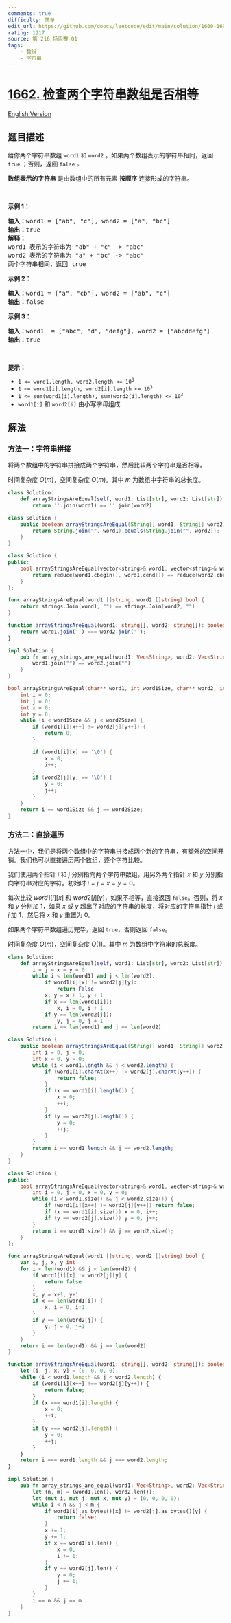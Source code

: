 ```yaml
---
comments: true
difficulty: 简单
edit_url: https://github.com/doocs/leetcode/edit/main/solution/1600-1699/1662.Check%20If%20Two%20String%20Arrays%20are%20Equivalent/README.md
rating: 1217
source: 第 216 场周赛 Q1
tags:
    - 数组
    - 字符串
---
```


<!-- problem:start -->

# [1662. 检查两个字符串数组是否相等](https://leetcode.cn/problems/check-if-two-string-arrays-are-equivalent)

[English Version](/solution/1600-1699/1662.Check%20If%20Two%20String%20Arrays%20are%20Equivalent/README_EN.md)

## 题目描述

<!-- description:start -->

<p>给你两个字符串数组 <code>word1</code> 和 <code>word2</code> 。如果两个数组表示的字符串相同，返回<em> </em><code>true</code><em> </em>；否则，返回 <code>false</code><em> 。</em></p>

<p><strong>数组表示的字符串</strong> 是由数组中的所有元素 <strong>按顺序</strong> 连接形成的字符串。</p>

<p> </p>

<p><strong>示例 1：</strong></p>

<pre>
<strong>输入：</strong>word1 = ["ab", "c"], word2 = ["a", "bc"]
<strong>输出：</strong>true
<strong>解释：</strong>
word1 表示的字符串为 "ab" + "c" -> "abc"
word2 表示的字符串为 "a" + "bc" -> "abc"
两个字符串相同，返回 true</pre>

<p><strong>示例 2：</strong></p>

<pre>
<strong>输入：</strong>word1 = ["a", "cb"], word2 = ["ab", "c"]
<strong>输出：</strong>false
</pre>

<p><strong>示例 3：</strong></p>

<pre>
<strong>输入：</strong>word1  = ["abc", "d", "defg"], word2 = ["abcddefg"]
<strong>输出：</strong>true
</pre>

<p> </p>

<p><strong>提示：</strong></p>

<ul>
	<li><code>1 <= word1.length, word2.length <= 10<sup>3</sup></code></li>
	<li><code>1 <= word1[i].length, word2[i].length <= 10<sup>3</sup></code></li>
	<li><code>1 <= sum(word1[i].length), sum(word2[i].length) <= 10<sup>3</sup></code></li>
	<li><code>word1[i]</code> 和 <code>word2[i]</code> 由小写字母组成</li>
</ul>

<!-- description:end -->

## 解法

<!-- solution:start -->

### 方法一：字符串拼接

将两个数组中的字符串拼接成两个字符串，然后比较两个字符串是否相等。

时间复杂度 $O(m)$，空间复杂度 $O(m)$。其中 $m$ 为数组中字符串的总长度。

<!-- tabs:start -->

```python
class Solution:
    def arrayStringsAreEqual(self, word1: List[str], word2: List[str]) -> bool:
        return ''.join(word1) == ''.join(word2)
```

```java
class Solution {
    public boolean arrayStringsAreEqual(String[] word1, String[] word2) {
        return String.join("", word1).equals(String.join("", word2));
    }
}
```

```cpp
class Solution {
public:
    bool arrayStringsAreEqual(vector<string>& word1, vector<string>& word2) {
        return reduce(word1.cbegin(), word1.cend()) == reduce(word2.cbegin(), word2.cend());
    }
};
```

```go
func arrayStringsAreEqual(word1 []string, word2 []string) bool {
	return strings.Join(word1, "") == strings.Join(word2, "")
}
```

```ts
function arrayStringsAreEqual(word1: string[], word2: string[]): boolean {
    return word1.join('') === word2.join('');
}
```

```rust
impl Solution {
    pub fn array_strings_are_equal(word1: Vec<String>, word2: Vec<String>) -> bool {
        word1.join("") == word2.join("")
    }
}
```

```c
bool arrayStringsAreEqual(char** word1, int word1Size, char** word2, int word2Size) {
    int i = 0;
    int j = 0;
    int x = 0;
    int y = 0;
    while (i < word1Size && j < word2Size) {
        if (word1[i][x++] != word2[j][y++]) {
            return 0;
        }

        if (word1[i][x] == '\0') {
            x = 0;
            i++;
        }
        if (word2[j][y] == '\0') {
            y = 0;
            j++;
        }
    }
    return i == word1Size && j == word2Size;
}
```

<!-- tabs:end -->

<!-- solution:end -->

<!-- solution:start -->

### 方法二：直接遍历

方法一中，我们是将两个数组中的字符串拼接成两个新的字符串，有额外的空间开销。我们也可以直接遍历两个数组，逐个字符比较。

我们使用两个指针 $i$ 和 $j$ 分别指向两个字符串数组，用另外两个指针 $x$ 和 $y$ 分别指向字符串对应的字符。初始时 $i = j = x = y = 0$。

每次比较 $word1[i][x]$ 和 $word2[j][y]$，如果不相等，直接返回 `false`。否则，将 $x$ 和 $y$ 分别加 $1$，如果 $x$ 或 $y$ 超出了对应的字符串的长度，将对应的字符串指针 $i$ 或 $j$ 加 $1$，然后将 $x$ 和 $y$ 重置为 $0$。

如果两个字符串数组遍历完毕，返回 `true`，否则返回 `false`。

时间复杂度 $O(m)$，空间复杂度 $O(1)$。其中 $m$ 为数组中字符串的总长度。

<!-- tabs:start -->

```python
class Solution:
    def arrayStringsAreEqual(self, word1: List[str], word2: List[str]) -> bool:
        i = j = x = y = 0
        while i < len(word1) and j < len(word2):
            if word1[i][x] != word2[j][y]:
                return False
            x, y = x + 1, y + 1
            if x == len(word1[i]):
                x, i = 0, i + 1
            if y == len(word2[j]):
                y, j = 0, j + 1
        return i == len(word1) and j == len(word2)
```

```java
class Solution {
    public boolean arrayStringsAreEqual(String[] word1, String[] word2) {
        int i = 0, j = 0;
        int x = 0, y = 0;
        while (i < word1.length && j < word2.length) {
            if (word1[i].charAt(x++) != word2[j].charAt(y++)) {
                return false;
            }
            if (x == word1[i].length()) {
                x = 0;
                ++i;
            }
            if (y == word2[j].length()) {
                y = 0;
                ++j;
            }
        }
        return i == word1.length && j == word2.length;
    }
}
```

```cpp
class Solution {
public:
    bool arrayStringsAreEqual(vector<string>& word1, vector<string>& word2) {
        int i = 0, j = 0, x = 0, y = 0;
        while (i < word1.size() && j < word2.size()) {
            if (word1[i][x++] != word2[j][y++]) return false;
            if (x == word1[i].size()) x = 0, i++;
            if (y == word2[j].size()) y = 0, j++;
        }
        return i == word1.size() && j == word2.size();
    }
};
```

```go
func arrayStringsAreEqual(word1 []string, word2 []string) bool {
	var i, j, x, y int
	for i < len(word1) && j < len(word2) {
		if word1[i][x] != word2[j][y] {
			return false
		}
		x, y = x+1, y+1
		if x == len(word1[i]) {
			x, i = 0, i+1
		}
		if y == len(word2[j]) {
			y, j = 0, j+1
		}
	}
	return i == len(word1) && j == len(word2)
}
```

```ts
function arrayStringsAreEqual(word1: string[], word2: string[]): boolean {
    let [i, j, x, y] = [0, 0, 0, 0];
    while (i < word1.length && j < word2.length) {
        if (word1[i][x++] !== word2[j][y++]) {
            return false;
        }
        if (x === word1[i].length) {
            x = 0;
            ++i;
        }
        if (y === word2[j].length) {
            y = 0;
            ++j;
        }
    }
    return i === word1.length && j === word2.length;
}
```

```rust
impl Solution {
    pub fn array_strings_are_equal(word1: Vec<String>, word2: Vec<String>) -> bool {
        let (n, m) = (word1.len(), word2.len());
        let (mut i, mut j, mut x, mut y) = (0, 0, 0, 0);
        while i < n && j < m {
            if word1[i].as_bytes()[x] != word2[j].as_bytes()[y] {
                return false;
            }
            x += 1;
            y += 1;
            if x == word1[i].len() {
                x = 0;
                i += 1;
            }
            if y == word2[j].len() {
                y = 0;
                j += 1;
            }
        }
        i == n && j == m
    }
}
```

<!-- tabs:end -->

<!-- solution:end -->

<!-- problem:end -->
